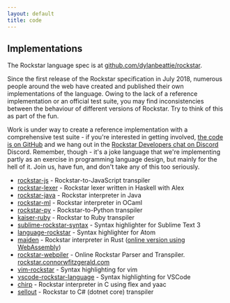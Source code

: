 ```yaml
---
layout: default
title: code
---
```

## Implementations

The Rockstar language spec is at [github.com/dylanbeattie/rockstar](https://www.github.com/dylanbeattie/rockstar). 

Since the first release of the Rockstar specification in July 2018, numerous people around the web have created and published their own implementations of the language. Owing to the lack of a reference implementation or an official test suite, you may find inconsistencies between the behaviour of different versions of Rockstar. Try to think of this as part of the fun. 

Work is under way to create a reference implementation with a comprehensive test suite - if you're interested in getting involved, [the code is on GitHub](https://github.com/dylanbeattie/rockstar/tree/reference-implementation) and we hang out in the [Rockstar Developers chat on Discord](https://discordapp.com/invite/xsQK7UU) 
Discord. Remember, though - it's a joke language that we're implementing partly as an exercise in programming language design, but mainly for the hell of it. Join us, have fun, and don't take any of this too seriously.

* [rockstar-js](https://github.com/wolfgang42/rockstar-js) - Rockstar-to-JavaScript transpiler
* [rockstar-lexer](https://github.com/aitorres/rockstar-lexer) - Rockstar lexer written in Haskell with Alex
* [rockstar-java](https://github.com/nbrevu/rockstar-java) - Rockstar interpreter in Java
* [rockstar-ml](https://github.com/lkwq007/rockstar-ml) - Rockstar interpreter in OCaml
* [rockstar-py](https://github.com/yanorestes/rockstar-py) - Rockstar-to-Python transpiler
* [kaiser-ruby](https://github.com/marcinruszkiewicz/kaiser-ruby) - Rockstar to Ruby transpiler
* [sublime-rockstar-syntax](https://github.com/paxromana96/sublime-rockstar-syntax) - Syntax highlighter for Sublime Text 3
* [language-rockstar](https://github.com/thestd/language-rockstar) - Syntax highlighter for Atom
* [maiden](https://github.com/palfrey/maiden) - Rockstar interpreter in Rust ([online version using WebAssembly](https://palfrey.github.io/maiden/))
* [rockstar-webpiler](https://github.com/cwfitzgerald/rockstar-webpiler) - Online Rockstar Parser and Transpiler. [rockstar.connorwfitzgerald.com](https://rockstar.connorwfitzgerald.com)
* [vim-rockstar](https://github.com/sirosen/vim-rockstar) - Syntax highlighting for vim
* [vscode-rockstar-language](https://github.com/ra100/vscode-rockstar-language) - Syntax highlighting for VSCode
* [chirp](https://github.com/Suloch/chirp) - Rockstar interpreter in C using flex and yaac
* [sellout](https://github.com/davidadsit/sellout) - Rockstar to C# (dotnet core) transpiler

